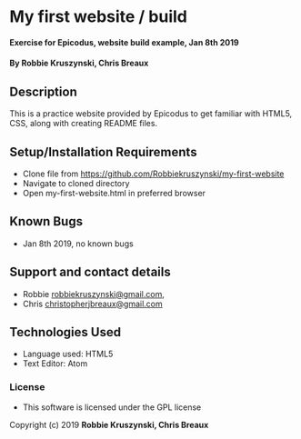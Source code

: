 # My first website / build

#### Exercise for Epicodus, website build example, Jan 8th 2019

#### By Robbie Kruszynski, Chris Breaux

## Description

This is a practice website provided by Epicodus to get familiar with HTML5, CSS, along with creating README files.

## Setup/Installation Requirements

* Clone file from https://github.com/Robbiekruszynski/my-first-website
* Navigate to cloned directory
* Open my-first-website.html in preferred browser

## Known Bugs

* Jan 8th 2019, no known bugs

## Support and contact details
* Robbie  robbiekruszynski@gmail.com,
* Chris   christopherjbreaux@gmail.com 


## Technologies Used

* Language used: HTML5
* Text Editor: Atom

### License

* This software is licensed under the GPL license

Copyright (c) 2019 **Robbie Kruszynski, Chris Breaux**
